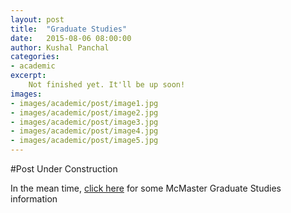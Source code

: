 ```yaml
---
layout: post
title:  "Graduate Studies"
date:   2015-08-06 08:00:00
author: Kushal Panchal
categories: 
- academic
excerpt:
    Not finished yet. It'll be up soon!  
images: 
- images/academic/post/image1.jpg
- images/academic/post/image2.jpg
- images/academic/post/image3.jpg
- images/academic/post/image4.jpg
- images/academic/post/image5.jpg
---
```


#Post Under Construction

In the mean time, [click here](http://www.eng.mcmaster.ca/graduate/) for some McMaster Graduate Studies information